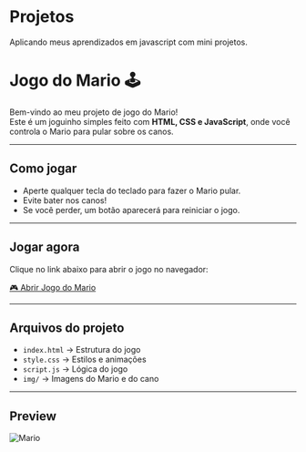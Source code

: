 # Projetos
Aplicando meus aprendizados em javascript com mini projetos.

# Jogo do Mario 🕹️

Bem-vindo ao meu projeto de jogo do Mario!  
Este é um joguinho simples feito com **HTML, CSS e JavaScript**, onde você controla o Mario para pular sobre os canos.  

---

## Como jogar
- Aperte qualquer tecla do teclado para fazer o Mario pular.  
- Evite bater nos canos!  
- Se você perder, um botão aparecerá para reiniciar o jogo.  

---

## Jogar agora
Clique no link abaixo para abrir o jogo no navegador:

[🎮 Abrir Jogo do Mario](https://ketellylhais.github.io/Projetos/jogoMario/)

---

## Arquivos do projeto
- `index.html` → Estrutura do jogo  
- `style.css` → Estilos e animações  
- `script.js` → Lógica do jogo  
- `img/` → Imagens do Mario e do cano  

---

## Preview
![Mario](img/mario)

